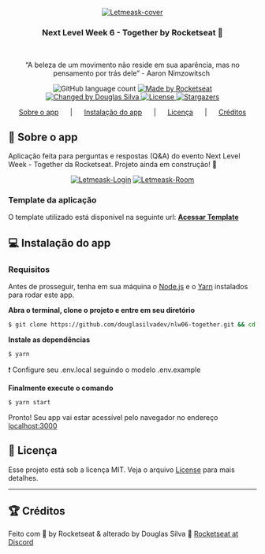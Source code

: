 <p align="center"><a href="https://ibb.co/0Qhg7TZ"><img src="https://i.ibb.co/vDZ7Fpm/Letmeask-cover.png" alt="Letmeask-cover" border="0" /></a></p>

<h3 align="center">
Next Level Week 6 - Together by Rocketseat 🚀
</h3>&nbsp; 

<p align="center">“A beleza de um movimento não reside em sua aparência, mas no pensamento por trás dele” - Aaron Nimzowitsch</blockquote>&nbsp;

<p align="center">
  <img alt="GitHub language count" src="https://img.shields.io/github/languages/count/douglasilvadev/nlw06-together?color=%2304D361">

  <a href="https://rocketseat.com.br">
    <img alt="Made by Rocketseat" src="https://img.shields.io/badge/made%20by-Rocketseat-%2304D361">
  </a>

  <a href="https://www.linkedin.com/in/douglasilva/">
    <img alt="Changed by Douglas Silva" src="https://img.shields.io/badge/changed%20by-Douglas_Silva-%2304D361">
  </a>

  <a href="https://github.com/douglasilvadev/nlw06-together/blob/main/LICENSE">
    <img alt="License" src="https://img.shields.io/badge/license-MIT-%2304D361">
  </a>

  <a href="https://github.com/douglasilvadev/nlw06-together/stargazers">
    <img alt="Stargazers" src="https://img.shields.io/github/stars/douglasilvadev/nlw06-together?style=social">
  </a>
</p>

<p align="center">  
  <a href="#rocket-sobre-o-app">Sobre o app</a>&nbsp; &nbsp; &nbsp; |&nbsp; &nbsp; &nbsp;
  <a href="#computer-instalação-do-app">Instalação do app</a>&nbsp; &nbsp; &nbsp; |&nbsp; &nbsp; &nbsp;
  <a href="#memo-licença">Licença</a>&nbsp; &nbsp; &nbsp; |&nbsp; &nbsp; &nbsp;
  <a href="#trophy-créditos">Créditos</a>
</p>

## :rocket: Sobre o app

Aplicação feita para perguntas e respostas (Q&A) do evento Next Level Week - Together da Rocketseat. Projeto ainda em construção! 🚧

<p align="center"><a href="https://ibb.co/12cZ0t0"><img src="https://i.ibb.co/ggYyrLr/Letmeask-Login.png" alt="Letmeask-Login" border="0" /></a>
<a href="https://ibb.co/t42pFzY"><img src="https://i.ibb.co/rmp2N35/Letmeask-Room.png" alt="Letmeask-Room" border="0" /></a></p>

### Template da aplicação

O template utilizado está disponível na seguinte url: **[Acessar Template](https://github.com/rocketseat-education/nlw-06-reactjs)**

## :computer: Instalação do app

### Requisitos

Antes de prosseguir, tenha em sua máquina o [Node.js](https://nodejs.org/en/download/) e o [Yarn](https://yarnpkg.com/) instalados para rodar este app.


**Abra o terminal, clone o projeto e entre em seu diretório**

```bash
$ git clone https://github.com/douglasilvadev/nlw06-together.git && cd nlw06-together
```

**Instale as dependências**

```bash
$ yarn
```

:exclamation: Configure seu .env.local seguindo o modelo .env.example


**Finalmente execute o comando**

```bash
$ yarn start
```

Pronto! Seu app vai estar acessível pelo navegador no endereço [localhost:3000](http://localhost:3000)

## :memo: Licença

Esse projeto está sob a licença MIT. Veja o arquivo [License](LICENSE) para mais detalhes.

---

## :trophy: Créditos

Feito com 💜 by Rocketseat & alterado by Douglas Silva 💪 [Rocketseat at Discord](https://discordapp.com/invite/gCRAFhc)

